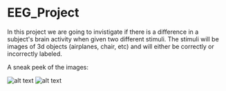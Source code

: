 # EEG_Project
In this project we are going to invistigate if there is a difference in a subject's brain activity when given two different stimuli. 
The stimuli will be images of 3d objects (airplanes, chair, etc) and will either be correctly or incorrectly labeled.

A sneak peek of the images:

![alt text](https://github.com/apospraf/EEG_Project/blob/master/test/airplane_0627_012.png.png)
![alt text](https://github.com/apospraf/EEG_Project/blob/master/test/bowl_000000218_009.png.png)
